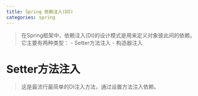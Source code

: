 ```yaml
---
title: Spring 依赖注入(DI)
categories: spring
---
```


> 在Spring框架中，依赖注入(DI)的设计模式是用来定义对象彼此间的依赖。它主要有两种类型：
    - Setter方法注入
    - 构造器注入
#  Setter方法注入
> 这是最流行最简单的DI注入方法，通过设置方法注入依赖。
